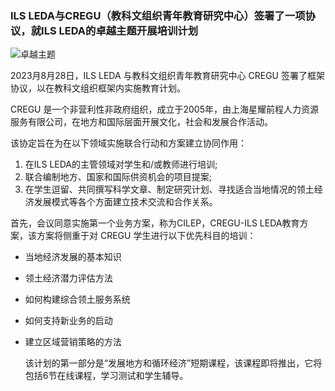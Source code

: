### ILS LEDA与CREGU（教科文组织青年教育研究中心）签署了一项协议，就ILS LEDA的卓越主题开展培训计划

![卓越主题](/core/子页面/新闻/卓越主题.png)

2023月8月28日，ILS LEDA 与教科文组织青年教育研究中心 CREGU 签署了框架协议，以在教科文组织框架内实施教育计划。

CREGU 是一个非营利性非政府组织，成立于2005年，由上海星耀前程人力资源服务有限公司，在地方和国际层面开展文化，社会和发展合作活动。

该协定旨在为在以下领域实施联合行动和方案建立协同作用：

1. 在ILS LEDA的主管领域对学生和/或教师进行培训;
2. 联合编制地方、国家和国际供资机会的项目提案;
3. 在学生逗留、共同撰写科学文章、制定研究计划、寻找适合当地情况的领土经济发展模式等各个方面建立技术交流和合作关系。

首先，会议同意实施第一个业务方案，称为CILEP，CREGU-ILS LEDA教育方案，该方案将侧重于对 CREGU 学生进行以下优先科目的培训：

- 当地经济发展的基本知识
- 领土经济潜力评估方法
- 如何构建综合领土服务系统
- 如何支持新业务的启动
- 建立区域营销策略的方法

  该计划的第一部分是“发展地方和循环经济”短期课程，该课程即将推出，它将包括6节在线课程，学习测试和学生辅导。
